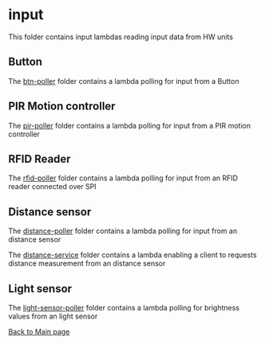 # input
This folder contains input lambdas reading input data from HW units

## Button
The [btn-poller](./btn-poller/README.md) folder contains a lambda polling for input from a Button

## PIR Motion controller
The [pir-poller](./pir-poller/README.md) folder contains a lambda polling for input from a PIR motion controller

## RFID Reader
The [rfid-poller](./rfid-poller/README.md) folder contains a lambda polling for input from an RFID reader connected over SPI

## Distance sensor
The [distance-poller](./distance-poller/README.md) folder contains a lambda polling for input from an distance sensor

The [distance-service](./distance-service/README.md) folder contains a lambda enabling a client to requests distance measurement from an distance sensor

## Light sensor
The [light-sensor-poller](./light-sensor-poller/README.md) folder contains a lambda polling for brightness values  from an light sensor

[Back to Main page](../README.md)
